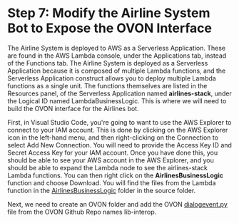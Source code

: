 # Step 7: Modify the Airline System Bot to Expose the OVON Interface

The Airline System is deployed to AWS as a Serverless Application. These are found in the AWS Lambda console, under the Applications tab, instead of the Functions tab. The Airline System is deployed as a Serverless Application because it is composed of multiple Lambda functions, and the Serverless Application construct allows you to deploy multiple Lambda functions as a single unit. The functions themselves are listed in the Resources panel, of the Serverless Application named **airlines-stack**, under the Logical ID named LambdaBusinessLogic. This is where we will need to build the OVON interface for the Airlines bot.

First, in Visual Studio Code, you're going to want to use the AWS Explorer to connect to your IAM account. This is done by clicking on the AWS Explorer icon in the left-hand menu, and then right-clicking on the Connection to select Add New Connection. You will need to provide the Access Key ID and Secret Access Key for your IAM account. Once you have done this, you should be able to see your AWS account in the AWS Explorer, and you should be able to expand the Lambda node to see the airlines-stack Lambda functions. You can then right click on the **AirlinesBusinessLogic** function and choose Download. You will find the files from the Lambda function in the [AirlinesBusinessLogic](./source/python/airlineBot/AirlinesBusinessLogic/) folder in the source folder.

Next, we need to create an OVON folder and add the OVON [dialogevent.py](https://github.com/open-voice-network/lib-interop/blob/main/python/lib/dialog_event.py) file from the OVON Github Repo names lib-interop.

 